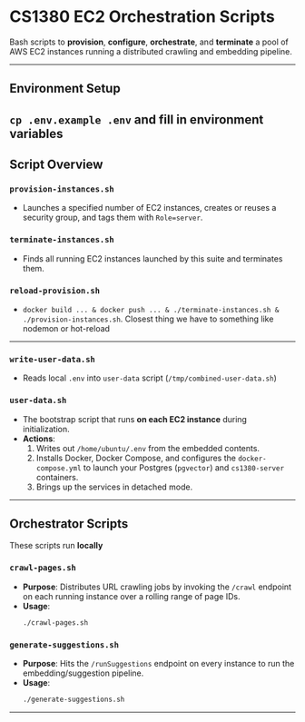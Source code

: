 # CS1380 EC2 Orchestration Scripts

Bash scripts to **provision**, **configure**, **orchestrate**, and **terminate** a pool of AWS EC2 instances running a distributed crawling and embedding pipeline.

---

## Environment Setup
`cp .env.example .env` and fill in environment variables
---

## Script Overview

### `provision-instances.sh`

- Launches a specified number of EC2 instances, creates or reuses a security group, and tags them with `Role=server`.

### `terminate-instances.sh`

-  Finds all running EC2 instances launched by this suite and terminates them.

### `reload-provision.sh`

- `docker build ... & docker push ... & ./terminate-instances.sh & ./provision-instances.sh`. Closest thing we have to something like nodemon or hot-reload

---

### `write-user-data.sh`

- Reads local `.env` into `user-data` script (`/tmp/combined-user-data.sh`)

### `user-data.sh`

- The bootstrap script that runs **on each EC2 instance** during initialization.
- **Actions**:
  1. Writes out `/home/ubuntu/.env` from the embedded contents.
  2. Installs Docker, Docker Compose, and configures the `docker-compose.yml` to launch your Postgres (`pgvector`) and `cs1380-server` containers.
  3. Brings up the services in detached mode.

---

## Orchestrator Scripts

These scripts run **locally**

### `crawl-pages.sh`

- **Purpose**: Distributes URL crawling jobs by invoking the `/crawl` endpoint on each running instance over a rolling range of page IDs.
- **Usage**:
  ```bash
  ./crawl-pages.sh
  ```

### `generate-suggestions.sh`

- **Purpose**: Hits the `/runSuggestions` endpoint on every instance to run the embedding/suggestion pipeline.
- **Usage**:
  ```bash
  ./generate-suggestions.sh
  ```

---
